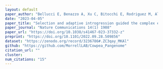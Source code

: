 ```yaml
---
layout: default
paper_author: "Bellucci E, Benazzo A, Xu C, Bitocchi E, Rodriguez M, Alseekh S, Di Vittori V, Gioia T, Neumann K, Cortinovis G, Frascarelli G, Murube E, Trucchi E, Nanni L, Ariani A, Logozzo G, Shin JH, Liu C, Jiang L, Ferreira JJ, Campa A, Attene G, Morrell PL, Bertorelle G, Graner A, Gepts P, Fernie AR, Jackson SA, Papa R"
date: "2023-04-05"
paper_title: "Selection and adaptive introgression guided the complex evolutionary history of European common bean"
paper_journal: "Nature Communications 14(1) 1908"
paper_url: "https://doi.org/10.1038/s41467-023-37332-z"
preprint: "https://doi.org/10.1101/2022.09.28.509856"
dataset: "https://zenodo.org/record/3236786#.ZC3qay_MKAl"
github: "https://github.com/MorrellLAB/Cowpea_Pangenome"
citation_url: ""
cluster:
num_citations: "15"
---
```

